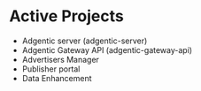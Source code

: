 # Active Projects

- Adgentic server (adgentic-server)
- Adgentic Gateway API (adgentic-gateway-api)
- Advertisers Manager
- Publisher portal
- Data Enhancement

